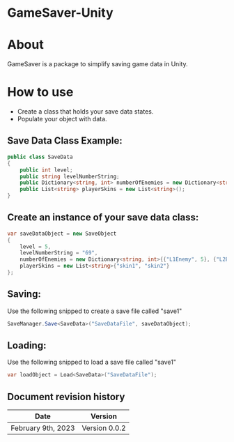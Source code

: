 # GameSaver-Unity

# About

GameSaver is a package to simplify saving game data in Unity.

# How to use
* Create a class that holds your save data states.
* Populate your object with data.

## Save Data Class Example:
```c#
public class SaveData
{
    public int level;
    public string levelNumberString;
    public Dictionary<string, int> numberOfEnemies = new Dictionary<string, int>();
    public List<string> playerSkins = new List<string>();
}
```

## Create an instance of your save data class:
```c#
var saveDataObject = new SaveObject
{
    level = 5,
    levelNumberString = "69",
    numberOfEnemies = new Dictionary<string, int>{{"L1Enemy", 5}, {"L2Enemy", 2}},
    playerSkins = new List<string>{"skin1", "skin2"}
};
```
## Saving:
Use the following snipped to create a save file called "save1"
```c#
SaveManager.Save<SaveData>("SaveDataFile", saveDataObject);
```

## Loading:
Use the following snipped to load a save file called "save1"
```c#
var loadObject = Load<SaveData>("SaveDataFile");
```

## Document revision history

|Date|Version|
|---|---|
|February 9th, 2023|Version 0.0.2|
